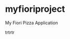 # myfioriproject                                                                                                                                                                                                                                               
My Fiori Pizza Application                                                                                                                                                                                                                                     
                                                                                                                                                                                                                                                               
trtrtr                                                                                                                                                                                                                                                         
                                                                                                                                                                                                                                                               